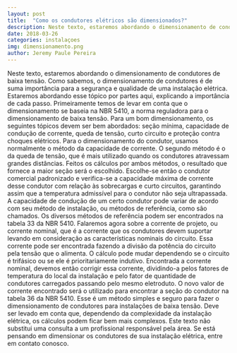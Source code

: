 ```yaml
---
layout: post
title:  "Como os condutores elétricos são dimensionados?"
description: Neste texto, estaremos abordando o dimensionamento de condutores de baixa tensão[...]
date: 2018-03-26
categories: instalaçoes
img: dimensionamento.png
author: Jeremy Paule Pereira
---
```


Neste texto, estaremos abordando o dimensionamento de condutores de baixa tensão. Como sabemos, o dimensionamento de condutores é de suma importância para a segurança e qualidade de uma instalação elétrica. Estaremos abordando esse tópico por partes aqui, explicando a importância de cada passo.
	Primeiramente temos de levar em conta que o dimensionamento se baseia na NBR 5410, a norma reguladora para o dimensionamento de baixa tensão. Para um bom dimensionamento, os seguintes tópicos devem ser bem abordados: seção mínima, capacidade de condução de corrente, queda de tensão, curto circuito e proteção contra choques elétricos.
	Para o dimensionamento do condutor, usamos normalmente o método da capacidade de corrente. O segundo método é o da queda de tensão, que é mais utilizado quando os condutores atravessam grandes distâncias. Feitos os cálculos por ambos métodos, o resultado que fornece a maior seção será o escolhido. Escolhe-se então o condutor comercial padronizado e verifica-se a capacidade máxima de corrente desse condutor com relação às sobrecargas e curto circuitos, garantindo assim que a temperatura admissível para o condutor não seja ultrapassada.
	A capacidade de condução de um certo condutor pode variar de acordo com seu método de instalação, ou métodos de referência, como são chamados. Os diversos métodos de referência podem ser encontrados na tabela 33 da NBR 5410.
	Falaremos agora sobre a corrente de projeto, ou corrente nominal, que é a corrente que os condutores devem suportar levando em consideração as características nominais do circuito. Essa corrente pode ser encontrada fazendo a divisão da potência do circuito pela tensão que o alimenta. O cálculo pode mudar dependendo se o circuito é trifásico ou se ele é prioritariamente indutivo.
	Encontrada a corrente nominal, devemos então corrigir essa corrente, dividindo-a pelos fatores de temperatura do local da instalação e pelo fator de quantidade de condutores carregados passando pelo mesmo eletroduto. O novo valor de corrente encontrado será o utilizado para encontrar a seção do condutor na tabela 36 da NBR 5410.
	Esse é um método simples e seguro para fazer o dimensionamento de condutores para instalações de baixa tensão. Deve ser levado em conta que, dependendo da complexidade da instalação elétrica, os cálculos podem ficar bem mais complexos.
	Este texto não substitui uma consulta a um profissional responsável pela área. Se está pensando em dimensionar os condutores de sua instalação elétrica, entre em contato conosco.
